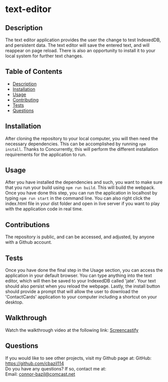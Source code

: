 # text-editor


## Description

The text editor application provides the user the change to test IndexedDB, and persistent data. The text editor will save the entered text, and will reappear on page reload. There is also an opportunity to install it to your local system for further text changes. 

## Table of Contents

  * [Description](#description)
  * [Installation](#installation)
  * [Usage](#usage)
  * [Contributing](#contributing)
  * [Tests](#tests)
  * [Questions](#questions)

## Installation

After cloning the repository to your local computer, you will then need the necessary dependencies. This can be accomplished by running ```npm install```. Thanks to Concurrently, this will perform the different installation requirements for the application to run. 

## Usage

After you have installed the dependencies and such, you want to make sure that you run your build using ```npm run build```. This will build the webpack. Once you have done this step, you can run the application in localhost by typing ```npm run start``` in the command line. You can also right click the index.html file in your dist folder and open in live server if you want to play with the application code in real time. 

## Contributions

The repository is public, and can be accessed, and adjusted, by anyone with a Github account.

## Tests

Once you have done the final step in the Usage section, you can access the application in your default browser. You can type anything into the text editor, which will then be saved to your IndexedDB called 'jate'. Your text should also persist when you reload the webpage. Lastly, the install button should provide a prompt that will allow the user to download the 'ContactCards' application to your computer including a shortcut on your desktop.

## Walkthrough

Watch the walkthrough video at the following link: 
[Screencastify]()

## Questions

  If you would like to see other projects, visit my Github page at: GitHub: https://github.com/cbazil114 
  <br>
  Do you have any questions? If so, contact me at: 
  <br>
  Email: connor-bazil@comcast.net